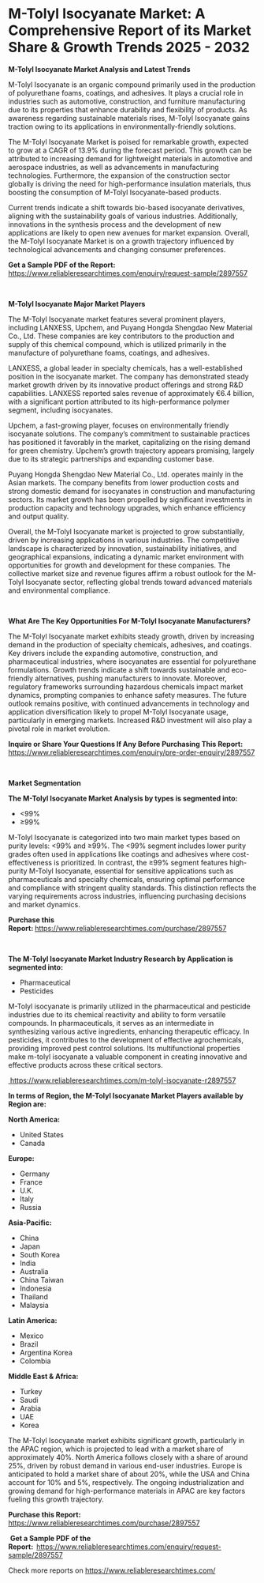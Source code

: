 <p><h1>M-Tolyl Isocyanate Market: A Comprehensive Report of its Market Share & Growth Trends 2025 - 2032</h1></p><p><strong>M-Tolyl Isocyanate Market Analysis and Latest Trends</strong></p>
<p><p>M-Tolyl Isocyanate is an organic compound primarily used in the production of polyurethane foams, coatings, and adhesives. It plays a crucial role in industries such as automotive, construction, and furniture manufacturing due to its properties that enhance durability and flexibility of products. As awareness regarding sustainable materials rises, M-Tolyl Isocyanate gains traction owing to its applications in environmentally-friendly solutions.</p><p>The M-Tolyl Isocyanate Market is poised for remarkable growth, expected to grow at a CAGR of 13.9% during the forecast period. This growth can be attributed to increasing demand for lightweight materials in automotive and aerospace industries, as well as advancements in manufacturing technologies. Furthermore, the expansion of the construction sector globally is driving the need for high-performance insulation materials, thus boosting the consumption of M-Tolyl Isocyanate-based products.</p><p>Current trends indicate a shift towards bio-based isocyanate derivatives, aligning with the sustainability goals of various industries. Additionally, innovations in the synthesis process and the development of new applications are likely to open new avenues for market expansion. Overall, the M-Tolyl Isocyanate Market is on a growth trajectory influenced by technological advancements and changing consumer preferences.</p></p>
<p><strong>Get a Sample PDF of the Report:&nbsp;</strong> <a href="https://www.reliableresearchtimes.com/enquiry/request-sample/2897557?utm_campaign=3055&utm_medium=2&utm_source=Github&utm_content=ia&utm_term=15032025&utm_id=m-tolyl-isocyanate">https://www.reliableresearchtimes.com/enquiry/request-sample/2897557</a></p>
<p>&nbsp;</p>
<p><strong>M-Tolyl Isocyanate Major Market Players</strong></p>
<p><p>The M-Tolyl Isocyanate market features several prominent players, including LANXESS, Upchem, and Puyang Hongda Shengdao New Material Co., Ltd. These companies are key contributors to the production and supply of this chemical compound, which is utilized primarily in the manufacture of polyurethane foams, coatings, and adhesives.</p><p>LANXESS, a global leader in specialty chemicals, has a well-established position in the isocyanate market. The company has demonstrated steady market growth driven by its innovative product offerings and strong R&D capabilities. LANXESS reported sales revenue of approximately €6.4 billion, with a significant portion attributed to its high-performance polymer segment, including isocyanates.</p><p>Upchem, a fast-growing player, focuses on environmentally friendly isocyanate solutions. The company’s commitment to sustainable practices has positioned it favorably in the market, capitalizing on the rising demand for green chemistry. Upchem’s growth trajectory appears promising, largely due to its strategic partnerships and expanding customer base.</p><p>Puyang Hongda Shengdao New Material Co., Ltd. operates mainly in the Asian markets. The company benefits from lower production costs and strong domestic demand for isocyanates in construction and manufacturing sectors. Its market growth has been propelled by significant investments in production capacity and technology upgrades, which enhance efficiency and output quality.</p><p>Overall, the M-Tolyl Isocyanate market is projected to grow substantially, driven by increasing applications in various industries. The competitive landscape is characterized by innovation, sustainability initiatives, and geographical expansions, indicating a dynamic market environment with opportunities for growth and development for these companies. The collective market size and revenue figures affirm a robust outlook for the M-Tolyl Isocyanate sector, reflecting global trends toward advanced materials and environmental compliance.</p></p>
<p>&nbsp;</p>
<p><strong>What Are The Key Opportunities For M-Tolyl Isocyanate Manufacturers?</strong></p>
<p><p>The M-Tolyl Isocyanate market exhibits steady growth, driven by increasing demand in the production of specialty chemicals, adhesives, and coatings. Key drivers include the expanding automotive, construction, and pharmaceutical industries, where isocyanates are essential for polyurethane formulations. Growth trends indicate a shift towards sustainable and eco-friendly alternatives, pushing manufacturers to innovate. Moreover, regulatory frameworks surrounding hazardous chemicals impact market dynamics, prompting companies to enhance safety measures. The future outlook remains positive, with continued advancements in technology and application diversification likely to propel M-Tolyl Isocyanate usage, particularly in emerging markets. Increased R&D investment will also play a pivotal role in market evolution.</p></p>
<p><strong>Inquire or Share Your Questions If Any Before Purchasing This Report:</strong> <a href="https://www.reliableresearchtimes.com/enquiry/pre-order-enquiry/2897557?utm_campaign=3055&utm_medium=2&utm_source=Github&utm_content=ia&utm_term=15032025&utm_id=m-tolyl-isocyanate">https://www.reliableresearchtimes.com/enquiry/pre-order-enquiry/2897557</a></p>
<p>&nbsp;</p>
<p><strong>Market Segmentation</strong></p>
<p><strong>The M-Tolyl Isocyanate Market Analysis by types is segmented into:</strong></p>
<p><ul><li><99%</li><li>≥99%</li></ul></p>
<p><p>M-Tolyl Isocyanate is categorized into two main market types based on purity levels: <99% and ≥99%. The <99% segment includes lower purity grades often used in applications like coatings and adhesives where cost-effectiveness is prioritized. In contrast, the ≥99% segment features high-purity M-Tolyl Isocyanate, essential for sensitive applications such as pharmaceuticals and specialty chemicals, ensuring optimal performance and compliance with stringent quality standards. This distinction reflects the varying requirements across industries, influencing purchasing decisions and market dynamics.</p></p>
<p><strong>Purchase this Report:&nbsp;</strong><a href="https://www.reliableresearchtimes.com/purchase/2897557?utm_campaign=3055&utm_medium=2&utm_source=Github&utm_content=ia&utm_term=15032025&utm_id=m-tolyl-isocyanate">https://www.reliableresearchtimes.com/purchase/2897557</a></p>
<p>&nbsp;</p>
<p><strong>The M-Tolyl Isocyanate Market Industry Research by Application is segmented into:</strong></p>
<p><ul><li>Pharmaceutical</li><li>Pesticides</li></ul></p>
<p><p>M-Tolyl isocyanate is primarily utilized in the pharmaceutical and pesticide industries due to its chemical reactivity and ability to form versatile compounds. In pharmaceuticals, it serves as an intermediate in synthesizing various active ingredients, enhancing therapeutic efficacy. In pesticides, it contributes to the development of effective agrochemicals, providing improved pest control solutions. Its multifunctional properties make m-tolyl isocyanate a valuable component in creating innovative and effective products across these critical sectors.</p></p>
<p><a href="https://www.reliableresearchtimes.com/m-tolyl-isocyanate-r2897557?utm_campaign=3055&utm_medium=2&utm_source=Github&utm_content=ia&utm_term=15032025&utm_id=m-tolyl-isocyanate">&nbsp;https://www.reliableresearchtimes.com/m-tolyl-isocyanate-r2897557</a></p>
<p><strong>In terms of Region, the M-Tolyl Isocyanate Market Players available by Region are:</strong></p>
<p>
    <p> <strong> North America: </strong>
        <ul>
            <li>United States</li>
            <li>Canada</li>
        </ul>
        </p> 
    <p> <strong> Europe: </strong>
        <ul>
            <li>Germany</li>
            <li>France</li>
            <li>U.K.</li>
            <li>Italy</li>
            <li>Russia</li>
        </ul>
        </p> 
    <p> <strong> Asia-Pacific: </strong>
        <ul>
            <li>China</li>
            <li>Japan</li>
            <li>South Korea</li>
            <li>India</li>
            <li>Australia</li>
            <li>China Taiwan</li>
            <li>Indonesia</li>
            <li>Thailand</li>
            <li>Malaysia</li>
        </ul>
        </p> 
    <p> <strong> Latin America: </strong>
        <ul>
            <li>Mexico</li>
            <li>Brazil</li>
            <li>Argentina Korea</li>
            <li>Colombia</li>
        </ul>
        </p> 
    <p> <strong> Middle East & Africa: </strong>
        <ul>
            <li>Turkey</li>
            <li>Saudi</li>
            <li>Arabia</li>
            <li>UAE</li>
            <li>Korea</li>
        </ul>
    </p>
    </p>
<p><p>The M-Tolyl Isocyanate market exhibits significant growth, particularly in the APAC region, which is projected to lead with a market share of approximately 40%. North America follows closely with a share of around 25%, driven by robust demand in various end-user industries. Europe is anticipated to hold a market share of about 20%, while the USA and China account for 10% and 5%, respectively. The ongoing industrialization and growing demand for high-performance materials in APAC are key factors fueling this growth trajectory.</p></p>
<p><strong>Purchase this Report: </strong><a href="https://www.reliableresearchtimes.com/purchase/2897557?utm_campaign=3055&utm_medium=2&utm_source=Github&utm_content=ia&utm_term=15032025&utm_id=m-tolyl-isocyanate">https://www.reliableresearchtimes.com/purchase/2897557</a></p>
<p>&nbsp;<strong>Get a Sample PDF of the Report:&nbsp;&nbsp;</strong><a href="https://www.reliableresearchtimes.com/enquiry/request-sample/2897557?utm_campaign=3055&utm_medium=2&utm_source=Github&utm_content=ia&utm_term=15032025&utm_id=m-tolyl-isocyanate">https://www.reliableresearchtimes.com/enquiry/request-sample/2897557</a></p>
<p><strong></strong></p>
<p>Check more reports on <a href="https://www.reliableresearchtimes.com/?utm_campaign=3055&utm_medium=2&utm_source=Github&utm_content=ia&utm_term=15032025&utm_id=m-tolyl-isocyanate">https://www.reliableresearchtimes.com/</a></p>